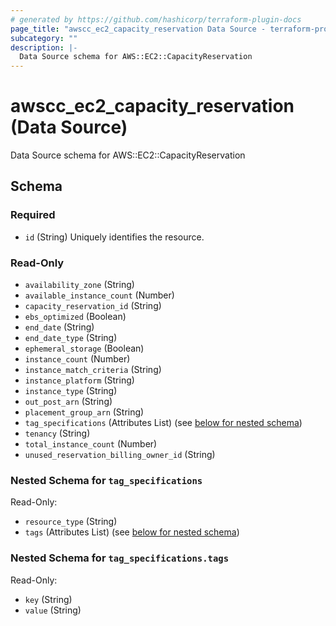 ```yaml
---
# generated by https://github.com/hashicorp/terraform-plugin-docs
page_title: "awscc_ec2_capacity_reservation Data Source - terraform-provider-awscc"
subcategory: ""
description: |-
  Data Source schema for AWS::EC2::CapacityReservation
---
```


# awscc_ec2_capacity_reservation (Data Source)

Data Source schema for AWS::EC2::CapacityReservation



<!-- schema generated by tfplugindocs -->
## Schema

### Required

- `id` (String) Uniquely identifies the resource.

### Read-Only

- `availability_zone` (String)
- `available_instance_count` (Number)
- `capacity_reservation_id` (String)
- `ebs_optimized` (Boolean)
- `end_date` (String)
- `end_date_type` (String)
- `ephemeral_storage` (Boolean)
- `instance_count` (Number)
- `instance_match_criteria` (String)
- `instance_platform` (String)
- `instance_type` (String)
- `out_post_arn` (String)
- `placement_group_arn` (String)
- `tag_specifications` (Attributes List) (see [below for nested schema](#nestedatt--tag_specifications))
- `tenancy` (String)
- `total_instance_count` (Number)
- `unused_reservation_billing_owner_id` (String)

<a id="nestedatt--tag_specifications"></a>
### Nested Schema for `tag_specifications`

Read-Only:

- `resource_type` (String)
- `tags` (Attributes List) (see [below for nested schema](#nestedatt--tag_specifications--tags))

<a id="nestedatt--tag_specifications--tags"></a>
### Nested Schema for `tag_specifications.tags`

Read-Only:

- `key` (String)
- `value` (String)
